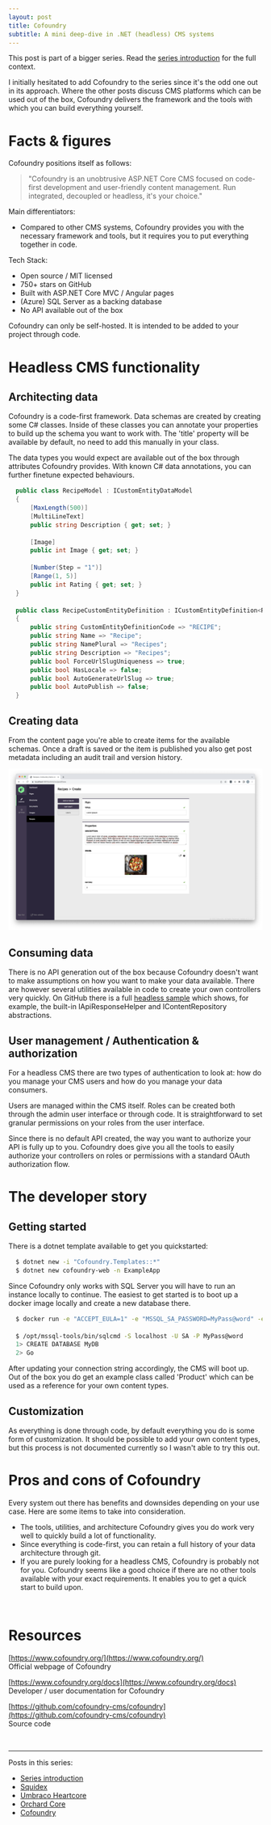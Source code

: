 ```yaml
---
layout: post
title: Cofoundry
subtitle: A mini deep-dive in .NET (headless) CMS systems
---
```


This post is part of a bigger series. Read the [series introduction](/2023-01-03-dotnet-cms-1-intro/) for the full context.

I initially hesitated to add Cofoundry to the series since it's the odd one out in its approach. Where the other posts discuss CMS platforms which can be used out of the box, Cofoundry delivers the framework and the tools with which you can build everything yourself.

# Facts & figures

Cofoundry positions itself as follows:

> "Cofoundry is an unobtrusive ASP.NET Core CMS focused on code-first development and user-friendly content management. Run integrated, decoupled or headless, it's your choice."

Main differentiators:

- Compared to other CMS systems, Cofoundry provides you with the necessary framework and tools, but it requires you to put everything together in code.

Tech Stack:

- Open source / MIT licensed
- 750+ stars on GitHub
- Built with ASP.NET Core MVC / Angular pages
- (Azure) SQL Server as a backing database
- No API available out of the box

Cofoundry can only be self-hosted. It is intended to be added to your project through code.

# Headless CMS functionality

## Architecting data

Cofoundry is a code-first framework. Data schemas are created by creating some C# classes. Inside of these classes you can annotate your properties to build up the schema you want to work with. The 'title' property will be available by default, no need to add this manually in your class.

The data types you would expect are available out of the box through attributes Cofoundry provides. With known C# data annotations, you can further finetune expected behaviours.

```c#
  public class RecipeModel : ICustomEntityDataModel
  {    
      [MaxLength(500)]
      [MultiLineText]
      public string Description { get; set; }
      
      [Image]
      public int Image { get; set; }

      [Number(Step = "1")]
      [Range(1, 5)]
      public int Rating { get; set; }
  }

  public class RecipeCustomEntityDefinition : ICustomEntityDefinition<RecipeModel>
  {
      public string CustomEntityDefinitionCode => "RECIPE";
      public string Name => "Recipe";
      public string NamePlural => "Recipes";
      public string Description => "Recipes";
      public bool ForceUrlSlugUniqueness => true;
      public bool HasLocale => false;
      public bool AutoGenerateUrlSlug => true;
      public bool AutoPublish => false;
  }
```

## Creating data

From the content page you're able to create items for the available schemas. Once a draft is saved or the item is published you also get post metadata including an audit trail and version history.

![Create content](/img/dotnet-cms-cofoundry-3.png)

## Consuming data

There is no API generation out of the box because Cofoundry doesn't want to make assumptions on how you want to make your data available. There are however several utilities available in code to create your own controllers very quickly. On GitHub there is a full [headless sample](https://github.com/cofoundry-cms/Cofoundry.Samples.SPASite/tree/master/src/Cofoundry.Samples.SPASite/Api) which shows, for example, the built-in IApiResponseHelper and IContentRepository abstractions.

## User management / Authentication & authorization

For a headless CMS there are two types of authentication to look at: how do you manage your CMS users and how do you manage your data consumers.

Users are managed within the CMS itself. Roles can be created both through the admin user interface or through code. It is straightforward to set granular permissions on your roles from the user interface.

Since there is no default API created, the way you want to authorize your API is fully up to you. Cofoundry does give you all the tools to easily authorize your controllers on roles or permissions with a standard OAuth authorization flow.

# The developer story

## Getting started

There is a dotnet template available to get you quickstarted:

```bash
  $ dotnet new -i "Cofoundry.Templates::*"
  $ dotnet new cofoundry-web -n ExampleApp
```

Since Cofoundry only works with SQL Server you will have to run an instance locally to continue. The easiest to get started is to boot up a docker image locally and create a new database there.

```bash
  $ docker run -e "ACCEPT_EULA=1" -e "MSSQL_SA_PASSWORD=MyPass@word" -e "MSSQL_PID=Developer" -e "MSSQL_USER=SA" -p 1433:1433 -d --name=sql mcr.microsoft.com/azure-sql-edge

  $ /opt/mssql-tools/bin/sqlcmd -S localhost -U SA -P MyPass@word
  1> CREATE DATABASE MyDB
  2> Go
```

After updating your connection string accordingly, the CMS will boot up. Out of the box you do get an example class called 'Product' which can be used as a reference for your own content types.

## Customization

As everything is done through code, by default everything you do is some form of customization. It should be possible to add your own content types, but this process is not documented currently so I wasn't able to try this out.

# Pros and cons of Cofoundry

Every system out there has benefits and downsides depending on your use case. Here are some items to take into consideration.

- The tools, utilities, and architecture Cofoundry gives you do work very well to quickly build a lot of functionality.
- Since everything is code-first, you can retain a full history of your data architecture through git.
- If you are purely looking for a headless CMS, Cofoundry is probably not for you. Cofoundry seems like a good choice if there are no other tools available with your exact requirements. It enables you to get a quick start to build upon.

<br />

# Resources

[https://www.cofoundry.org/](https://www.cofoundry.org/)
<br />
Official webpage of Cofoundry

[https://www.cofoundry.org/docs](https://www.cofoundry.org/docs)
<br />
Developer / user documentation for Cofoundry

[https://github.com/cofoundry-cms/cofoundry](https://github.com/cofoundry-cms/cofoundry)
<br />
Source code

<br />

---

Posts in this series:

- [Series introduction](/2023-01-03-dotnet-cms-1-intro/)
- [Squidex](/2023-01-03-dotnet-cms-2-squidex/)
- [Umbraco Heartcore](/2023-01-03-dotnet-cms-3-umbraco/)
- [Orchard Core](/2023-01-03-dotnet-cms-4-orchard/)
- [Cofoundry](/2023-01-03-dotnet-cms-5-cofoundry/)

<br />